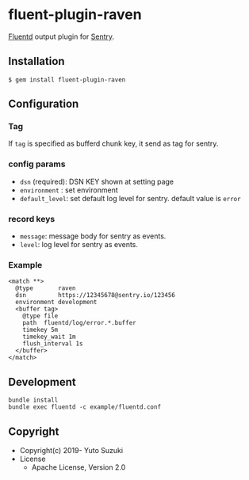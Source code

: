 # fluent-plugin-raven

[Fluentd](https://fluentd.org/) output plugin for [Sentry](https://sentry.io/welcome/).


## Installation

```
$ gem install fluent-plugin-raven
```


## Configuration

### Tag

If `tag` is specified as bufferd chunk key, it send as tag for sentry.

### config params

- `dsn` (required): DSN KEY shown at setting page
- `environment` : set environment
- `default_level`: set default log level for sentry. default value is `error`

### record keys

- `message`: message body for sentry as events.
- `level`: log level for sentry as events.


### Example

```aconf
<match **>
  @type       raven
  dsn         https://12345678@sentry.io/123456
  environment development
  <buffer tag>
    @type file
    path  fluentd/log/error.*.buffer
    timekey 5m
    timekey_wait 1m
    flush_interval 1s
  </buffer>
</match>
```

## Development

```
bundle install
bundle exec fluentd -c example/fluentd.conf
```

## Copyright

* Copyright(c) 2019- Yuto Suzuki
* License
  * Apache License, Version 2.0
